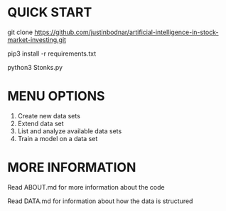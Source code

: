# QUICK START

git clone https://github.com/justinbodnar/artificial-intelligence-in-stock-market-investing.git

pip3 install -r requirements.txt

python3 Stonks.py

# MENU OPTIONS

1. Create new data sets
2. Extend data set
3. List and analyze available data sets
4. Train a model on a data set

# MORE INFORMATION

Read ABOUT.md for more information about the code

Read DATA.md for information about how the data is structured
